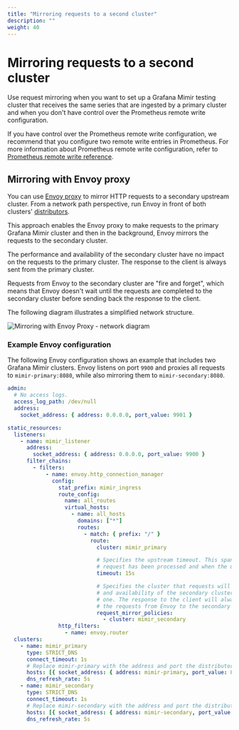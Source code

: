 ```yaml
---
title: "Mirroring requests to a second cluster"
description: ""
weight: 40
---
```


# Mirroring requests to a second cluster

Use request mirroring when you want to set up a Grafana Mimir testing cluster that receives the same series that are ingested by a primary cluster and when you don't have control over the Prometheus remote write configuration.

If you have control over the Prometheus remote write configuration, we recommend that you configure two remote write entries in Prometheus. For more information about Prometheus remote write configuration, refer to [Prometheus remote write reference][reference-prom-rw].

[reference-prom-rw]: https://prometheus.io/docs/prometheus/latest/configuration/configuration/#remote_write

## Mirroring with Envoy proxy

You can use [Envoy proxy](https://www.envoyproxy.io/) to mirror HTTP requests to a secondary upstream cluster.
From a network path perspective, run Envoy in front of both clusters' [distributors](../../architecture/distributor).

This approach enables the Envoy proxy to make requests to the primary Grafana Mimir cluster and then in the background, Envoy mirrors the requests to the secondary cluster.

The performance and availability of the secondary cluster have no impact on the requests to the primary cluster.
The response to the client is always sent from the primary cluster.

Requests from Envoy to the secondary cluster are "fire and forget", which means that Envoy doesn't wait until the requests are completed to the secondary cluster before sending back the response to the client.

The following diagram illustrates a simplified network structure.

<!-- Diagram source at https://docs.google.com/presentation/d/1bHp8_zcoWCYoNU2AhO2lSagQyuIrghkCncViSqn14cU/edit -->

![Mirroring with Envoy Proxy - network diagram](../../images/mirroring-envoy.png)

### Example Envoy configuration

The following Envoy configuration shows an example that includes two Grafana Mimir clusters. Envoy listens on port `9900` and proxies all requests to `mimir-primary:8080`, while also mirroring them to `mimir-secondary:8080`.

<!-- prettier-ignore-start -->
[embedmd]:# (../../configurations/requests-mirroring-envoy.yaml)
```yaml
admin:
  # No access logs.
  access_log_path: /dev/null
  address:
    socket_address: { address: 0.0.0.0, port_value: 9901 }

static_resources:
  listeners:
    - name: mimir_listener
      address:
        socket_address: { address: 0.0.0.0, port_value: 9900 }
      filter_chains:
        - filters:
            - name: envoy.http_connection_manager
              config:
                stat_prefix: mimir_ingress
                route_config:
                  name: all_routes
                  virtual_hosts:
                    - name: all_hosts
                      domains: ["*"]
                      routes:
                        - match: { prefix: "/" }
                          route:
                            cluster: mimir_primary

                            # Specifies the upstream timeout. This spans between the point at which the entire downstream
                            # request has been processed and when the upstream response has been completely processed.
                            timeout: 15s

                            # Specifies the cluster that requests will be mirrored to. The performance
                            # and availability of the secondary cluster have no impact on the requests to the primary
                            # one. The response to the client will always be the one from the primary one. In this sense,
                            # the requests from Envoy to the secondary cluster are "fire and forget".
                            request_mirror_policies:
                              - cluster: mimir_secondary
                http_filters:
                  - name: envoy.router
  clusters:
    - name: mimir_primary
      type: STRICT_DNS
      connect_timeout: 1s
      # Replace mimir-primary with the address and port the distributor of your primary mimir cluster
      hosts: [{ socket_address: { address: mimir-primary, port_value: 8080 }}]
      dns_refresh_rate: 5s
    - name: mimir_secondary
      type: STRICT_DNS
      connect_timeout: 1s
      # Replace mimir-secondary with the address and port the distributor of your secondary mimir cluster
      hosts: [{ socket_address: { address: mimir-secondary, port_value: 8080 }}]
      dns_refresh_rate: 5s
```
<!-- prettier-ignore-end -->
